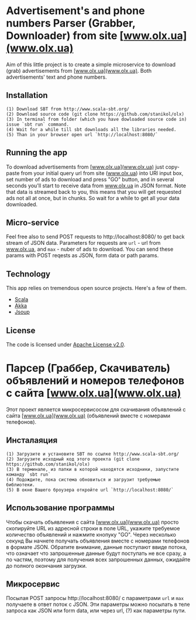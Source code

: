 # Advertisement's and phone numbers Parser (Grabber, Downloader) from site [www.olx.ua](www.olx.ua) 

Aim of this little project is to create a simple microservice to download (grab) advertisements from [www.olx.ua](www.olx.ua).
Both advertisements' text and phone numbers.  


## Installation

    (1) Download SBT from http://www.scala-sbt.org/
    (2) Download source code (git clone https://github.com/stanikol/olx)
    (3) In terminal from folder (which you have dowloaded source code in) issue `sbt run` command.
    (4) Wait for a while till sbt downloads all the libraries needed.
    (5) Than in your browser open url `http://localhost:8080/`

    
## Running the app

To download advertisements from [www.olx.ua](www.olx.ua) just copy-paste from  your initial query url from site (www.olx.ua) into URl input 
box, set number of ads to download and press "GO" button, and in several seconds you'll start to receive 
data from www.olx.ua in JSON format. Note that data is streamed back to you, this means that you will get requested 
ads not all at once, but in chunks. So wait for a while to get all your data downloaded.

## Micro-service
Feel free also to send POST requests to http://localhost:8080/ to get back stream of JSON data. 
Parameters for requests are `url` - url from www.olx.ua, and `max` - nuber of ads to download.
You can send these params with POST reqests as JSON, form data  or path params.


## Technology

This app relies on tremendous open source projects. Here's a few of them.

* [Scala](http://www.scala-lang.org)
* [Akka](http://akka.io)
* [Jsoup](https://jsoup.org/)


## License

The code is licensed under [Apache License v2.0](http://www.apache.org/licenses/LICENSE-2.0).


# Парсер (Граббер, Скачиватель) объявлений и номеров телефонов с сайта [www.olx.ua](www.olx.ua) 

Этот проект является микросервисосом для скачивания объявлений с 
сайта [www.olx.ua](www.olx.ua) (объявлений вместе с номерами телефонов).

## Инсталаяция
    (1) Загрузите и установите SBT по ссылке http://www.scala-sbt.org/
    (2) Загрузите исходный код этого проекта (git clone https://github.com/stanikol/olx)
    (3) В терминале, из папки в которой находятся исходники, запустите команду `sbt run`
    (4) Подождите, пока система обновиться и загрузит требуемые библиотеки.
    (5) В окне Вашего броузера откройте url `http://localhost:8080/`
    
## Использование программы

Чтобы скачать объявления с сайта [www.olx.ua](www.olx.ua) просто скопируйте URL из 
адресной строки в поле URL, укажите требуемое количество объявлений и нажмите кнопуку "GO".
Через несколько секунд Вы начнете получать объявления вместе с номерами телефонов в формате JSON.
Обратите внимание, данные поступают ввиде потока, что означает что запрошенные данные будут поступать 
не все сразу, а по частям, поэтому для получения всех запрошенных данных, ожидайте до полного 
окончания загрузки.

## Микросервис

Посылая POST запросы http://localhost:8080/ с параметрами `url` и `max` получаете в ответ поток с JSON.
Эти параметры можно посылать в теле запроса как JSON или form data, или через url, (?) как параметры пути. 
 